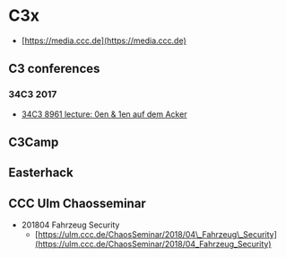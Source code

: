# C3x

* [https://media.ccc.de](https://media.ccc.de)

## C3 conferences

### 34C3 2017

* [34C3 8961 lecture: 0en & 1en auf dem Acker](34C3_8961_lecture_0en_1en_auf_dem_Acker)

## C3Camp

## Easterhack

## CCC Ulm Chaosseminar

* 201804 Fahrzeug Security
  * [https://ulm.ccc.de/ChaosSeminar/2018/04\_Fahrzeug\_Security](https://ulm.ccc.de/ChaosSeminar/2018/04_Fahrzeug_Security)

